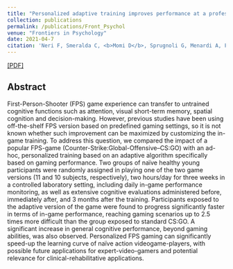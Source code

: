 ```yaml
---
title: "Personalized adaptive training improves performance at a professional first-person shooter action videogame"
collection: publications
permalink: /publications/Front_Psychol
venue: "Frontiers in Psychology"
date: 2021-04-7
citation: 'Neri F, Smeralda C, <b>Momi D</b>, Sprugnoli G, Menardi A, Ferrone S, Rossi S, Rossi A, Di Lorenzo G, Santarnecchi E <b>Frontiers in Psychology 2021.</b>'
---
```


[[PDF]](https://www.frontiersin.org/articles/10.3389/fpsyg.2021.598410/abstract)

## Abstract
First-Person-Shooter (FPS) game experience can transfer to untrained cognitive functions such as attention, visual short-term memory, spatial cognition and decision-making. However, previous studies have been using off-the-shelf FPS version based on predefined gaming settings, so it is not known whether such improvement can be maximized by customizing the in-game training. To address this question, we compared the impact of a popular FPS-game (Counter-Strike:Global-Offensive–CS:GO) with an ad-hoc, personalized training based on an adaptive algorithm specifically based on gaming performance. Two groups of naïve healthy young participants were randomly assigned in playing one of the two game versions (11 and 10 subjects, respectively), two hours/day for three weeks in a controlled laboratory setting, including daily in-game performance monitoring, as well as extensive cognitive evaluations administered before, immediately after, and 3 months after the training. Participants exposed to the adaptive version of the game were found to progress significantly faster in terms of in-game performance, reaching gaming scenarios up to 2.5 times more difficult than the group exposed to standard CS:GO. A significant increase in general cognitive performance, beyond gaming abilities, was also observed. Personalized FPS gaming can significantly speed-up the learning curve of naïve action videogame-players, with possible future applications for expert-video-gamers and potential relevance for clinical-rehabilitative applications.
